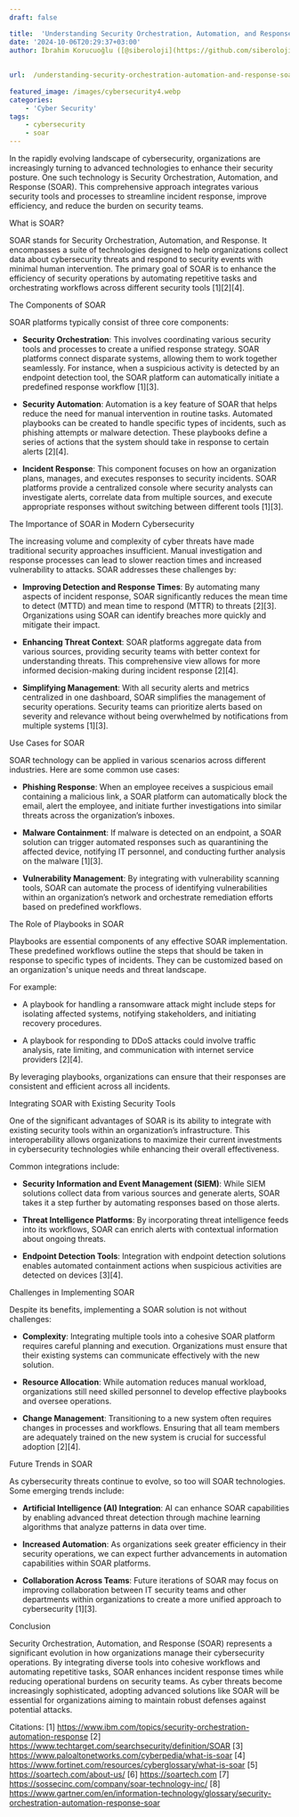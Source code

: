 ```yaml
---
draft: false

title:  'Understanding Security Orchestration, Automation, and Response (SOAR)'
date: '2024-10-06T20:29:37+03:00'
author: İbrahim Korucuoğlu ([@siberoloji](https://github.com/siberoloji))
 
 
url:  /understanding-security-orchestration-automation-and-response-soar/
 
featured_image: /images/cybersecurity4.webp
categories:
    - 'Cyber Security'
tags:
    - cybersecurity
    - soar
---
```



In the rapidly evolving landscape of cybersecurity, organizations are increasingly turning to advanced technologies to enhance their security posture. One such technology is Security Orchestration, Automation, and Response (SOAR). This comprehensive approach integrates various security tools and processes to streamline incident response, improve efficiency, and reduce the burden on security teams.



What is SOAR?



SOAR stands for Security Orchestration, Automation, and Response. It encompasses a suite of technologies designed to help organizations collect data about cybersecurity threats and respond to security events with minimal human intervention. The primary goal of SOAR is to enhance the efficiency of security operations by automating repetitive tasks and orchestrating workflows across different security tools [1][2][4].



The Components of SOAR



SOAR platforms typically consist of three core components:


* **Security Orchestration**: This involves coordinating various security tools and processes to create a unified response strategy. SOAR platforms connect disparate systems, allowing them to work together seamlessly. For instance, when a suspicious activity is detected by an endpoint detection tool, the SOAR platform can automatically initiate a predefined response workflow [1][3].

* **Security Automation**: Automation is a key feature of SOAR that helps reduce the need for manual intervention in routine tasks. Automated playbooks can be created to handle specific types of incidents, such as phishing attempts or malware detection. These playbooks define a series of actions that the system should take in response to certain alerts [2][4].

* **Incident Response**: This component focuses on how an organization plans, manages, and executes responses to security incidents. SOAR platforms provide a centralized console where security analysts can investigate alerts, correlate data from multiple sources, and execute appropriate responses without switching between different tools [1][3].




The Importance of SOAR in Modern Cybersecurity



The increasing volume and complexity of cyber threats have made traditional security approaches insufficient. Manual investigation and response processes can lead to slower reaction times and increased vulnerability to attacks. SOAR addresses these challenges by:


* **Improving Detection and Response Times**: By automating many aspects of incident response, SOAR significantly reduces the mean time to detect (MTTD) and mean time to respond (MTTR) to threats [2][3]. Organizations using SOAR can identify breaches more quickly and mitigate their impact.

* **Enhancing Threat Context**: SOAR platforms aggregate data from various sources, providing security teams with better context for understanding threats. This comprehensive view allows for more informed decision-making during incident response [2][4].

* **Simplifying Management**: With all security alerts and metrics centralized in one dashboard, SOAR simplifies the management of security operations. Security teams can prioritize alerts based on severity and relevance without being overwhelmed by notifications from multiple systems [1][3].




Use Cases for SOAR



SOAR technology can be applied in various scenarios across different industries. Here are some common use cases:


* **Phishing Response**: When an employee receives a suspicious email containing a malicious link, a SOAR platform can automatically block the email, alert the employee, and initiate further investigations into similar threats across the organization’s inboxes.

* **Malware Containment**: If malware is detected on an endpoint, a SOAR solution can trigger automated responses such as quarantining the affected device, notifying IT personnel, and conducting further analysis on the malware [1][3].

* **Vulnerability Management**: By integrating with vulnerability scanning tools, SOAR can automate the process of identifying vulnerabilities within an organization’s network and orchestrate remediation efforts based on predefined workflows.




The Role of Playbooks in SOAR



Playbooks are essential components of any effective SOAR implementation. These predefined workflows outline the steps that should be taken in response to specific types of incidents. They can be customized based on an organization's unique needs and threat landscape.



For example:


* A playbook for handling a ransomware attack might include steps for isolating affected systems, notifying stakeholders, and initiating recovery procedures.

* A playbook for responding to DDoS attacks could involve traffic analysis, rate limiting, and communication with internet service providers [2][4].




By leveraging playbooks, organizations can ensure that their responses are consistent and efficient across all incidents.



Integrating SOAR with Existing Security Tools



One of the significant advantages of SOAR is its ability to integrate with existing security tools within an organization’s infrastructure. This interoperability allows organizations to maximize their current investments in cybersecurity technologies while enhancing their overall effectiveness.



Common integrations include:


* **Security Information and Event Management (SIEM)**: While SIEM solutions collect data from various sources and generate alerts, SOAR takes it a step further by automating responses based on those alerts.

* **Threat Intelligence Platforms**: By incorporating threat intelligence feeds into its workflows, SOAR can enrich alerts with contextual information about ongoing threats.

* **Endpoint Detection Tools**: Integration with endpoint detection solutions enables automated containment actions when suspicious activities are detected on devices [3][4].




Challenges in Implementing SOAR



Despite its benefits, implementing a SOAR solution is not without challenges:


* **Complexity**: Integrating multiple tools into a cohesive SOAR platform requires careful planning and execution. Organizations must ensure that their existing systems can communicate effectively with the new solution.

* **Resource Allocation**: While automation reduces manual workload, organizations still need skilled personnel to develop effective playbooks and oversee operations.

* **Change Management**: Transitioning to a new system often requires changes in processes and workflows. Ensuring that all team members are adequately trained on the new system is crucial for successful adoption [2][4].




Future Trends in SOAR



As cybersecurity threats continue to evolve, so too will SOAR technologies. Some emerging trends include:


* **Artificial Intelligence (AI) Integration**: AI can enhance SOAR capabilities by enabling advanced threat detection through machine learning algorithms that analyze patterns in data over time.

* **Increased Automation**: As organizations seek greater efficiency in their security operations, we can expect further advancements in automation capabilities within SOAR platforms.

* **Collaboration Across Teams**: Future iterations of SOAR may focus on improving collaboration between IT security teams and other departments within organizations to create a more unified approach to cybersecurity [1][3].




Conclusion



Security Orchestration, Automation, and Response (SOAR) represents a significant evolution in how organizations manage their cybersecurity operations. By integrating diverse tools into cohesive workflows and automating repetitive tasks, SOAR enhances incident response times while reducing operational burdens on security teams. As cyber threats become increasingly sophisticated, adopting advanced solutions like SOAR will be essential for organizations aiming to maintain robust defenses against potential attacks.



Citations: [1] https://www.ibm.com/topics/security-orchestration-automation-response [2] https://www.techtarget.com/searchsecurity/definition/SOAR [3] https://www.paloaltonetworks.com/cyberpedia/what-is-soar [4] https://www.fortinet.com/resources/cyberglossary/what-is-soar [5] https://soartech.com/about-us/ [6] https://soartech.com [7] https://sossecinc.com/company/soar-technology-inc/ [8] https://www.gartner.com/en/information-technology/glossary/security-orchestration-automation-response-soar

